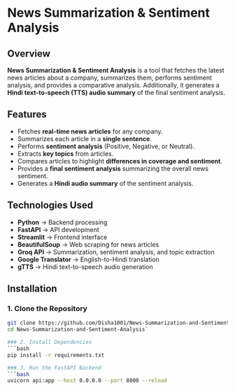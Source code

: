 # News Summarization & Sentiment Analysis

## Overview
**News Summarization & Sentiment Analysis** is a tool that fetches the latest news articles about a company, summarizes them, performs sentiment analysis, and provides a comparative analysis. Additionally, it generates a **Hindi text-to-speech (TTS) audio summary** of the final sentiment analysis.

## Features
- Fetches **real-time news articles** for any company.
- Summarizes each article in a **single sentence**.
- Performs **sentiment analysis** (Positive, Negative, or Neutral).
- Extracts **key topics** from articles.
- Compares articles to highlight **differences in coverage and sentiment**.
- Provides a **final sentiment analysis** summarizing the overall news sentiment.
- Generates a **Hindi audio summary** of the sentiment analysis.

## Technologies Used
- **Python** → Backend processing
- **FastAPI** → API development
- **Streamlit** → Frontend interface
- **BeautifulSoup** → Web scraping for news articles
- **Groq API** → Summarization, sentiment analysis, and topic extraction
- **Google Translator** → English-to-Hindi translation
- **gTTS** → Hindi text-to-speech audio generation

## Installation
### 1. Clone the Repository
```bash
git clone https://github.com/Disha1001/News-Summarization-and-Sentiment-Analysis.git
cd News-Summarization-and-Sentiment-Analysis`

### 2. Install Dependencies
```bash
pip install -r requirements.txt

### 3. Run the FastAPI Backend
```bash
uvicorn api:app --host 0.0.0.0 --port 8000 --reload


